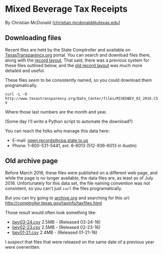 Mixed Beverage Tax Receipts
===========================

By Christian McDonald
[christian.mcdonald@utexas.edu]

## Downloading files

Recent files are held by the State Comptroller and available on [TexasTransparency.org](http://www.texastransparency.org/Data_Center/Search_Datasets.php) portal. You can search and download files there, along with the [record layout](MIXEDBEVTAX_LYOT.txt). That said, there was a previous system for these files outlined below, and the [old record layout](OLD-MIXEDBEVTAX-LAYOUT.txt) was much more detailed and useful.

These files *seem* to be consistently named, so you could download them programatically.

`curl -L -O http://www.texastransparency.org/Data_Center/files/MIXEDBEV_03_2016.CSV`

Where those last numbers are the month and year.

(Some day I'll write a Python script to automate the download?)

You can reach the folks who manage this data here:
* E-mail: open.records@cpa.state.tx.us
* Phone: 1-800-531-5441, ext. 6-6013 (512-936-6013 in Austin)


## Old archive page

Before March 2016, these files were published on a different web page, and while the page is no longer available, the data files are, as least as of July 2016. Unfortunately for this data set, the file naming convention was not consistent, so you can't just `curl` the files programatically.

But you can try going to [archive.org](https://web.archive.org) and searching for this url: http://comptroller.texas.gov/taxinfo/taxfiles.html

Those result would often look something like:

* [bev03-24.csv](http://comptroller.texas.gov/filelib/bev03-24.csv) 2.5MB - (Released 03-24-16)
* [bev02-23.csv](http://comptroller.texas.gov/filelib/bev02-23.csv) 2.5MB - (Released 02-23-16)
* [bev01-21.csv](http://comptroller.texas.gov/filelib/bev01-21.csv) 2.4MB - (Released 01-21-16)

I *suspect* that files that were released on the same date of a previous year were overwritten.
